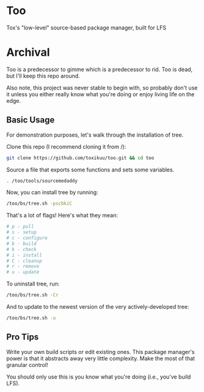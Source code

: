 # Too
Tox's "low-level" source-based package manager, built for LFS

# Archival
Too is a predecessor to gimme which is a predecessor to rid. Too is dead, but I'll keep this repo around. 

Also note, this project was never stable to begin with, so probably don't use it unless you either really know what you're doing or enjoy living life on the edge.

## Basic Usage
For demonstration purposes, let's walk through the installation of tree.

Clone this repo (I recommend cloning it from /):
```bash
git clone https://github.com/toxikuu/too.git && cd too
```

Source a file that exports some functions and sets some variables.
```bash
. /too/tools/sourcemedaddy
```

Now, you can install tree by running:
```bash
/too/bs/tree.sh -pscbkiC
```

That's a lot of flags! Here's what they mean:
```bash
# p - pull
# s - setup
# c - configure
# b - build
# k - check
# i - install
# C - cleanup
# r - remove
# u - update
```

To uninstall tree, run:
```bash
/too/bs/tree.sh -Cr
```

And to update to the newest version of the very actively-developed tree:
```bash
/too/bs/tree.sh -u
```

## Pro Tips
Write your own build scripts or edit existing ones. This package manager's power is that it abstracts away very little complexity. Make the most of that granular control!

You should only use this is you know what you're doing (i.e., you've build LFS).
